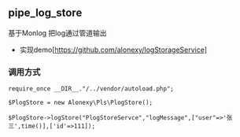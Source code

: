 ## pipe_log_store

基于Monlog 把log通过管道输出

- 实现demo[https://github.com/alonexy/logStorageService]

### 调用方式
```
require_once __DIR__."/../vendor/autoload.php";

$PlogStore = new Alonexy\Pls\PlogStore();

$PlogStore->logStore("PlogStoreServce","logMessage",["user"=>'张三',time()],['id'=>111]);

```